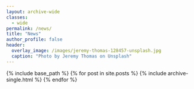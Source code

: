```yaml
---
layout: archive-wide
classes:
  - wide
permalink: /news/
title: "News"
author_profile: false
header:
  overlay_image: /images/jeremy-thomas-128457-unsplash.jpg
  caption: "Photo by Jeremy Thomas on Unsplash"
---
```


{% include base_path %}
{% for post in site.posts %}
  {% include archive-single.html %}
{% endfor %}
